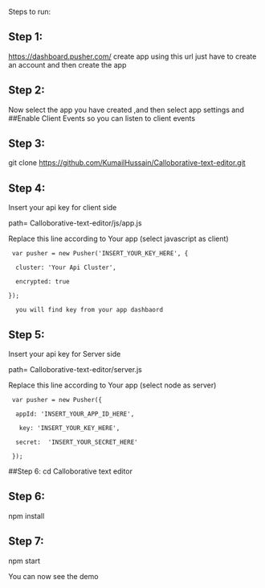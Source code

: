 Steps to run:

## Step 1:
https://dashboard.pusher.com/ create app using this url  just have to create an account and then create the app

## Step 2:
Now select the app you have created ,and then select app settings and ##Enable Client Events so you can listen to client events

## Step 3:

git clone https://github.com/KumailHussain/Calloborative-text-editor.git

## Step 4:

Insert your api key for client side

path= Calloborative-text-editor/js/app.js 

Replace this line according to Your app  (select javascript as client)

     var pusher = new Pusher('INSERT_YOUR_KEY_HERE', {
     
      cluster: 'Your Api Cluster',
      
      encrypted: true
      
    });
        
      you will find key from your app dashbaord 
      
## Step 5:

Insert your api key for Server side

path= Calloborative-text-editor/server.js

Replace this line according to Your app (select node as server)

     var pusher = new Pusher({

      appId: 'INSERT_YOUR_APP_ID_HERE',
  
       key: 'INSERT_YOUR_KEY_HERE',
  
      secret:  'INSERT_YOUR_SECRET_HERE' 
  
     });


##Step 6: cd Calloborative text editor

## Step 6:

npm install
     
## Step 7:
npm start

You can now see the demo

